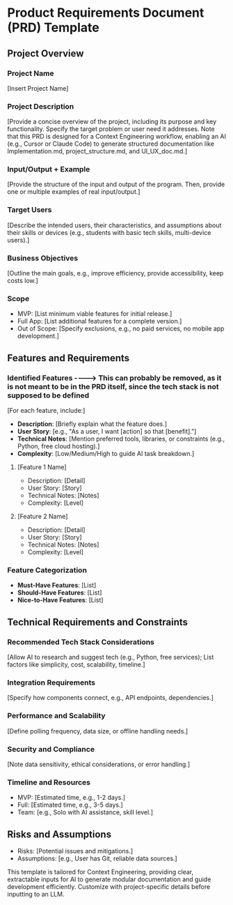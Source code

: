 # Product Requirements Document (PRD) Template

## Project Overview
### Project Name
[Insert Project Name]

### Project Description
[Provide a concise overview of the project, including its purpose and key functionality. Specify the target problem or user need it addresses. Note that this PRD is designed for a Context Engineering workflow, enabling an AI (e.g., Cursor or Claude Code) to generate structured documentation like Implementation.md, project_structure.md, and UI_UX_doc.md.]

### Input/Output + Example
[Provide the structure of the input and output of the program. Then, provide one or multiple examples of real input/output.]

### Target Users
[Describe the intended users, their characteristics, and assumptions about their skills or devices (e.g., students with basic tech skills, multi-device users).]

### Business Objectives
[Outline the main goals, e.g., improve efficiency, provide accessibility, keep costs low.]

### Scope
- MVP: [List minimum viable features for initial release.]
- Full App: [List additional features for a complete version.]
- Out of Scope: [Specify exclusions, e.g., no paid services, no mobile app development.]

## Features and Requirements

### Identified Features ----> This can probably be removed, as it is not meant to be in the PRD itself, since the tech stack is not supposed to be defined
[For each feature, include:]
- **Description**: [Briefly explain what the feature does.]
- **User Story**: [e.g., "As a user, I want [action] so that [benefit]."]
- **Technical Notes**: [Mention preferred tools, libraries, or constraints (e.g., Python, free cloud hosting).]
- **Complexity**: [Low/Medium/High to guide AI task breakdown.]

1. [Feature 1 Name]
   - Description: [Detail]
   - User Story: [Story]
   - Technical Notes: [Notes]
   - Complexity: [Level]

2. [Feature 2 Name]
   - Description: [Detail]
   - User Story: [Story]
   - Technical Notes: [Notes]
   - Complexity: [Level]

### Feature Categorization
- **Must-Have Features**: [List]
- **Should-Have Features**: [List]
- **Nice-to-Have Features**: [List]

## Technical Requirements and Constraints
### Recommended Tech Stack Considerations
[Allow AI to research and suggest tech (e.g., Python, free services); List factors like simplicity, cost, scalability, timeline.]

### Integration Requirements
[Specify how components connect, e.g., API endpoints, dependencies.]

### Performance and Scalability
[Define polling frequency, data size, or offline handling needs.]

### Security and Compliance
[Note data sensitivity, ethical considerations, or error handling.]

### Timeline and Resources
- MVP: [Estimated time, e.g., 1-2 days.]
- Full: [Estimated time, e.g., 3-5 days.]
- Team: [e.g., Solo with AI assistance, skill level.]

## Risks and Assumptions
- Risks: [Potential issues and mitigations.]
- Assumptions: [e.g., User has Git, reliable data sources.]

This template is tailored for Context Engineering, providing clear, extractable inputs for AI to generate modular documentation and guide development efficiently. Customize with project-specific details before inputting to an LLM.